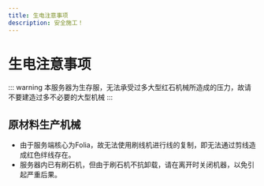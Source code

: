 ```yaml
---
title: 生电注意事项
description: 安全施工！
---
```

# 生电注意事项
::: warning
本服务器为生存服，无法承受过多大型红石机械所造成的压力，故请不要建造过多不必要的大型机械
:::

## 原材料生产机械
- 由于服务端核心为Folia，故无法使用刷线机进行线的复制，即无法通过剪线造成红色绊线存在。
- 服务器内已有刷石机，但由于刷石机不抗卸载，请在离开时关闭机器，以免引起严重后果。